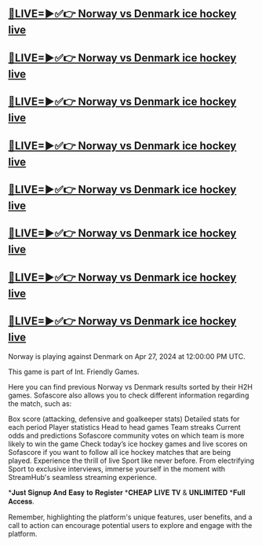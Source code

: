 [🔴LIVE=►✅👉 Norway vs Denmark ice hockey live](https://worldsportshd.com/sports2/)
-
[🔴LIVE=►✅👉 Norway vs Denmark ice hockey live](https://worldsportshd.com/sports2/)
-
[🔴LIVE=►✅👉 Norway vs Denmark ice hockey live](https://worldsportshd.com/sports2/)
-
[🔴LIVE=►✅👉 Norway vs Denmark ice hockey live](https://worldsportshd.com/sports2/)
-
[🔴LIVE=►✅👉 Norway vs Denmark ice hockey live](https://worldsportshd.com/sports2/)
-
[🔴LIVE=►✅👉 Norway vs Denmark ice hockey live](https://worldsportshd.com/sports2/)
-
[🔴LIVE=►✅👉 Norway vs Denmark ice hockey live](https://worldsportshd.com/sports2/)
-
[🔴LIVE=►✅👉 Norway vs Denmark ice hockey live](https://worldsportshd.com/sports2/)
-

Norway is playing against Denmark on Apr 27, 2024 at 12:00:00 PM UTC.

This game is part of Int. Friendly Games.

Here you can find previous Norway vs Denmark results sorted by their H2H games. Sofascore also allows you to check different information regarding the match, such as:

Box score (attacking, defensive and goalkeeper stats)
Detailed stats for each period
Player statistics
Head to head games
Team streaks
Current odds and predictions
Sofascore community votes on which team is more likely to win the game
Check today’s ice hockey games and live scores on Sofascore if you want to follow all ice hockey matches that are being played.
Experience the thrill of live Sport like never before. From electrifying Sport to exclusive interviews, immerse yourself in the moment with StreamHub's seamless streaming experience.

*𝐉𝐮𝐬𝐭 𝐒𝐢𝐠𝐧𝐮𝐩 𝐀𝐧𝐝 𝐄𝐚𝐬𝐲 𝐭𝐨 𝐑𝐞𝐠𝐢𝐬𝐭𝐞𝐫
*𝐂𝐇𝐄𝐀𝐏 𝐋𝐈𝐕𝐄 𝐓𝐕 & 𝐔𝐍𝐋𝐈𝐌𝐈𝐓𝐄𝐃
*𝐅𝐮𝐥𝐥 𝐀𝐜𝐜𝐞𝐬𝐬.

Remember, highlighting the platform's unique features, user benefits, and a call to action can encourage potential users to explore and engage with the platform.
